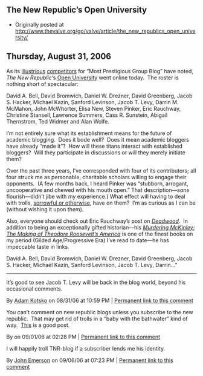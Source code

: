 ## The New Republic’s Open University

 * Originally posted at http://www.thevalve.org/go/valve/article/the_new_republics_open_university/

##  Thursday, August 31, 2006 

As its [illustrious](http://crookedtimber.org/2006/08/31/open-university/) [competitors](http://hnn.us/blogs/entries/29581.html) for “Most Prestigious Group Blog” have noted, _The New Republic_‘s [Open University](http://www.tnr.com/blog/openuniversity) went online today.  The roster is nothing short of spectacular:

David A. Bell, David Bromwich, Daniel W. Drezner, David Greenberg, Jacob S. Hacker, Michael Kazin, Sanford Levinson, Jacob T. Levy, Darrin M. McMahon, John McWhorter, Elisa New, Steven Pinker, Eric Rauchway, Christine Stansell, Lawrence Summers, Cass R. Sunstein, Abigail Thernstrom, Ted Widmer and Alan Wolfe.

I’m not entirely sure what its establishment means for the future of academic blogging.  Does it bode well?  Does it mean academic bloggers have already “made it”?  How will these titans interact with established bloggers?  Will they participate in discussions or will they merely initiate them?  

Over the past three years, I’ve corresponded with four of its contributors; all four struck me as personable, charitable scholars willing to engage their opponents.  (A few months back, I heard Pinker was “stubborn, arrogant, uncooperative and chewed with his mouth open.”  That description—_sans_ flourish—didn’t jibe with my experience.)  What effect will having to deal with trolls, [sorrowful or otherwise](http://acephalous.typepad.com/acephalous/2006/05/the_troll_of_co.html), have on them?  I’m as curious as I can be (without wishing it upon them).

Also, everyone should check out Eric Rauchway’s post on [_Deadwood_](http://www.tnr.com/blog/openuniversity?pid=35044).  In addition to being an exceptionally gifted historian—his [_Murdering McKinley: The Making of Theodore Roosevelt’s America_](http://www.amazon.com/exec/obidos/ASIN/0809016389/diesekoschmar-20) is one of the finest books on my period (Gilded Age/Progressive Era) I’ve read to date—he has impeccable taste in links.

David A. Bell, David Bromwich, Daniel W. Drezner, David Greenberg, Jacob S. Hacker, Michael Kazin, Sanford Levinson, Jacob T. Levy, Darrin…"

---

It’s good to see Jacob T. Levy will be back in the blog world, beyond his occasional comments.

By [Adam Kotsko](http://adamkotsko.com/weblog) on 08/31/06 at 10:59 PM | [Permanent link to this comment](http://www.thevalve.org/go/valve/article/the_new_republics_open_university/#11267)
[]()

You can’t comment on new republic blogs unless you subscribe to the new republic.  That may get rid of trolls in a “baby with the bathwater” kind of way.   [This](http://www.tnr.com/blog/openuniversity?pid=35027) is a good post.

By  on 09/01/06 at 02:28 PM | [Permanent link to this comment](http://www.thevalve.org/go/valve/article/the_new_republics_open_university/#11272)
[]()

I will happily troll TNR-blog if a subscriber lends me his identity.

By [John Emerson](http://www.idiocentrism.com) on 09/06/06 at 07:23 PM | [Permanent link to this comment](http://www.thevalve.org/go/valve/article/the_new_republics_open_university/#11341)

